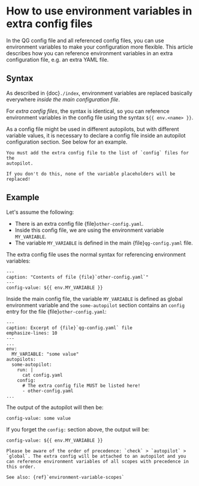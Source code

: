 # How to use environment variables in extra config files

In the QG config file and all referenced config files, you can use environment
variables to make your configuration more flexible. This article describes how
you can reference environment variables in an extra configuration file, e.g. an
extra YAML file.

## Syntax

As described in {doc}`./index`, environment variables
are replaced basically everywhere _inside the main configuration file_.

For _extra config files_, the syntax is identical, so you can reference
environment variables in the config file using the syntax `${{ env.<name> }}`.

As a config file might be used in different autopilots, but with different
variable values, it is necessary to declare a config file inside an
autopilot configuration section. See below for an example.

```{attention}
You must add the extra config file to the list of `config` files for the
autopilot.

If you don't do this, none of the variable placeholders will be replaced!
```

## Example

Let's assume the following:

* There is an extra config file {file}`other-config.yaml`.
* Inside this config file, we are using the environment variable `MY_VARIABLE`.
* The variable `MY_VARIABLE` is defined in the main {file}`qg-config.yaml` file.

The extra config file uses the normal syntax for referencing environment variables:

```{code-block} yaml
---
caption: "Contents of file {file}`other-config.yaml`"
---
config-value: ${{ env.MY_VARIABLE }}
```

Inside the main config file, the variable `MY_VARIABLE` is defined as
global environment variable and the `some-autopilot` section contains
an `config` entry for the file {file}`other-config.yaml`:

```{code-block} yaml
---
caption: Excerpt of {file}`qg-config.yaml` file
emphasize-lines: 10
---
...
env:
  MY_VARIABLE: "some value"
autopilots:
  some-autopilot:
    run: |
      cat config.yaml
    config:
      # The extra config file MUST be listed here!
      - other-config.yaml
...
```

The output of the autopilot will then be:

```text
config-value: some value
```

If you forget the `config:` section above, the output will be:

```text
config-value: ${{ env.MY_VARIABLE }}
```

```{note}
Please be aware of the order of precedence: `check` > `autopilot` > `global`. The extra config will be attached to an autopilot and you can reference environment variables of all scopes with precedence in this order.

See also: {ref}`environment-variable-scopes`
```
